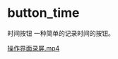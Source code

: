 # button_time

时间按钮 一种简单的记录时间的按钮。

[操作界面录屏.mp4](https://github.com/huifer/button_time/blob/main/op%2F%E6%93%8D%E4%BD%9C%E7%95%8C%E9%9D%A2%E5%BD%95%E5%B1%8F.mp4)